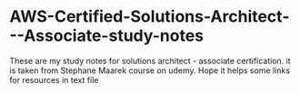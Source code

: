 # AWS-Certified-Solutions-Architect---Associate-study-notes
These are my study notes for solutions architect - associate certification. it is taken from Stephane Maarek course on udemy. Hope it helps
some links for resources in text file
